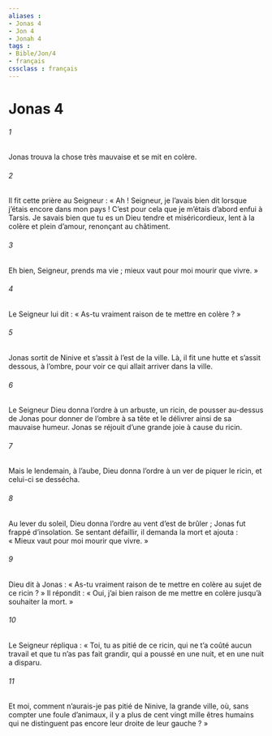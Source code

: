 ```yaml
---
aliases : 
- Jonas 4
- Jon 4
- Jonah 4
tags : 
- Bible/Jon/4
- français
cssclass : français
---
```


# Jonas 4

###### 1
Jonas trouva la chose très mauvaise et se mit en colère.
###### 2
Il fit cette prière au Seigneur : « Ah ! Seigneur, je l’avais bien dit lorsque j’étais encore dans mon pays ! C’est pour cela que je m’étais d’abord enfui à Tarsis. Je savais bien que tu es un Dieu tendre et miséricordieux, lent à la colère et plein d’amour, renonçant au châtiment.
###### 3
Eh bien, Seigneur, prends ma vie ; mieux vaut pour moi mourir que vivre. »
###### 4
Le Seigneur lui dit : « As-tu vraiment raison de te mettre en colère ? »
###### 5
Jonas sortit de Ninive et s’assit à l’est de la ville. Là, il fit une hutte et s’assit dessous, à l’ombre, pour voir ce qui allait arriver dans la ville.
###### 6
Le Seigneur Dieu donna l’ordre à un arbuste, un ricin, de pousser au-dessus de Jonas pour donner de l’ombre à sa tête et le délivrer ainsi de sa mauvaise humeur. Jonas se réjouit d’une grande joie à cause du ricin.
###### 7
Mais le lendemain, à l’aube, Dieu donna l’ordre à un ver de piquer le ricin, et celui-ci se dessécha.
###### 8
Au lever du soleil, Dieu donna l’ordre au vent d’est de brûler ; Jonas fut frappé d’insolation. Se sentant défaillir, il demanda la mort et ajouta : « Mieux vaut pour moi mourir que vivre. »
###### 9
Dieu dit à Jonas : « As-tu vraiment raison de te mettre en colère au sujet de ce ricin ? » Il répondit : « Oui, j’ai bien raison de me mettre en colère jusqu’à souhaiter la mort. »
###### 10
Le Seigneur répliqua : « Toi, tu as pitié de ce ricin, qui ne t’a coûté aucun travail et que tu n’as pas fait grandir, qui a poussé en une nuit, et en une nuit a disparu.
###### 11
Et moi, comment n’aurais-je pas pitié de Ninive, la grande ville, où, sans compter une foule d’animaux, il y a plus de cent vingt mille êtres humains qui ne distinguent pas encore leur droite de leur gauche ? »

